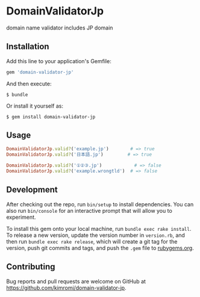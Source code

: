 # DomainValidatorJp

domain name validator includes JP domain

## Installation

Add this line to your application's Gemfile:

```ruby
gem 'domain-validator-jp'
```

And then execute:

    $ bundle

Or install it yourself as:

    $ gem install domain-validator-jp

## Usage

```rb
DomainValidatorJp.valid?('example.jp')        # => true
DomainValidatorJp.valid?('日本語.jp')         # => true

DomainValidatorJp.valid?('①②③.jp')            # => false
DomainValidatorJp.valid?('example.wrongtld')  # => false
```

## Development

After checking out the repo, run `bin/setup` to install dependencies. You can also run `bin/console` for an interactive prompt that will allow you to experiment.

To install this gem onto your local machine, run `bundle exec rake install`. To release a new version, update the version number in `version.rb`, and then run `bundle exec rake release`, which will create a git tag for the version, push git commits and tags, and push the `.gem` file to [rubygems.org](https://rubygems.org).

## Contributing

Bug reports and pull requests are welcome on GitHub at https://github.com/kimromi/domain-validator-jp.
